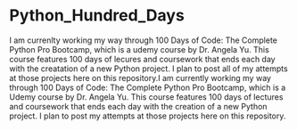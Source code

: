 # Python_Hundred_Days

I am currenlty working my way through 100 Days of Code: The Complete Python Pro Bootcamp, which is a udemy course by Dr. Angela Yu. This course features 100 days of lecures and coursework that ends each day with the creatation of a new Python project. I plan to post all of my attempts at those projects here on this repository.I am currently working my way through 100 Days of Code: The Complete Python Pro Bootcamp, which is a Udemy course by Dr. Angela Yu. This course features 100 days of lectures and coursework that ends each day with the creation of a new Python project. I plan to post my attempts at those projects here on this repository.
